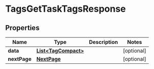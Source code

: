 

# TagsGetTaskTagsResponse


## Properties

| Name | Type | Description | Notes |
|------------ | ------------- | ------------- | -------------|
|**data** | [**List&lt;TagCompact&gt;**](TagCompact.md) |  |  [optional] |
|**nextPage** | [**NextPage**](NextPage.md) |  |  [optional] |



